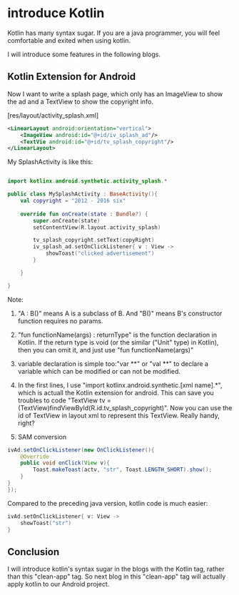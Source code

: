 # introduce Kotlin

Kotlin has many syntax sugar. If you are a java programmer, you will feel comfortable and exited when using kotlin. 

I will introduce some features in the following blogs.

## Kotlin Extension for Android 

Now I want to write a splash page, which only has an ImageView to show the ad and a TextView to show the copyright info. 

[res/layout/activity_splash.xml]

```xml
<LinearLayout android:orientation="vertical">
	<ImageView android:id="@+id/iv_splash_ad"/>
	<TextVie android:id="@+id/tv_splash_copyright"/>
</LinearLayout>
```

My SplashActivity is like this: 

```kotlin

import kotlinx.android.synthetic.activity_splash.*

public class MySplashActivity : BaseActivity(){
	val copyright = "2012 - 2016 six"
	
	override fun onCreate(state : Bundle?) {
		super.onCreate(state)
		setContentView(R.layout.activity_splash)

		tv_splash_copyright.setText(copyRight)
		iv_splash_ad.setOnClickListener{ v : View ->
			showToast("clicked advertisement")
		}

	}

}
```

Note:

1. "A : B()" means A is a subclass of B.  And "B()" means B's constructor function requires no params.

2. "fun functionName(args) : returnType" is the function declaration in Kotlin.   If the return type is void (or the similar ("Unit" type) in Kotlin),  then you can omit it, and just use "fun functionName(args)"

3. variable declaration is simple too:"var **" or "val **" to declare a variable which can be modified or can not be modified.

4. In the first lines, I use "import kotlinx.android.synthetic.[xml name].*", which is actuall the Kotlin extension for android. This can save you troubles to code "TextView tv = (TextView)findViewById(R.id.tv_splash_copyright)".
Now you can use the id of TextView in layout xml to represent this TextView.
Really handy, right?

5. SAM conversion
```java
ivAd.setOnClickListener(new OnClickListener(){
	@Override
	public void onClick(View v){
		Toast.makeToast(actv, "str", Toast.LENGTH_SHORT).show();
	}
}
});
```

Compared to the preceding java version, kotlin code is much easier:
```kotlin
ivAd.setOnClickListener{ v: View ->
	showToast("str")
}
```

## Conclusion
I will introduce kotlin's syntax sugar in the blogs with the Kotlin tag, rather than this "clean-app" tag. So next blog in this "clean-app" tag will actually apply kotlin to our Android project.





